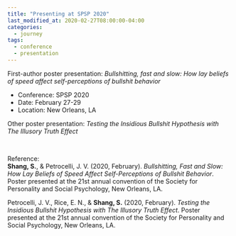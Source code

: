 ```yaml
---
title: "Presenting at SPSP 2020"
last_modified_at: 2020-02-27T08:00:00-04:00
categories:
  - journey
tags:
  - conference
  - presentation
---
```


First-author poster presentation: *Bullshitting, fast and slow: How lay beliefs of speed affect self-perceptions of bullshit behavior*

- Conference: SPSP 2020
- Date: February 27-29
- Location: New Orleans, LA

Other poster presentation: *Testing the Insidious Bullshit Hypothesis with The Illusory Truth Effect*

<br>

Reference: <br>
**Shang, S.**, & Petrocelli, J. V. (2020, February). *Bullshitting, Fast and Slow: How Lay Beliefs of Speed Affect Self-Perceptions of Bullshit Behavior*. Poster presented at the 21st annual convention of the Society for Personality and Social Psychology, New Orleans, LA.

Petrocelli, J. V., Rice, E. N., & **Shang, S.** (2020, February). *Testing the Insidious Bullshit Hypothesis with The Illusory Truth Effect*. Poster presented at the 21st annual convention of the Society for Personality and Social Psychology, New Orleans, LA.